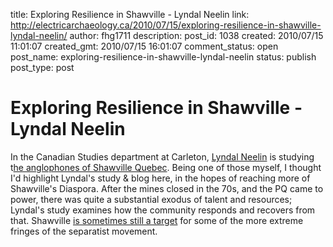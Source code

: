 title: Exploring Resilience in Shawville - Lyndal Neelin
link: http://electricarchaeology.ca/2010/07/15/exploring-resilience-in-shawville-lyndal-neelin/
author: fhg1711
description: 
post_id: 1038
created: 2010/07/15 11:01:07
created_gmt: 2010/07/15 16:01:07
comment_status: open
post_name: exploring-resilience-in-shawville-lyndal-neelin
status: publish
post_type: post

# Exploring Resilience in Shawville - Lyndal Neelin

In the Canadian Studies department at Carleton, [Lyndal Neelin](http://www.blogger.com/profile/05993063875079794404) is studying t[he anglophones of Shawville Quebec](http://shawvillestudy.blogspot.com/). Being one of those myself, I thought I'd highlight Lyndal's study & blog here, in the hopes of reaching more of Shawville's Diaspora. After the mines closed in the 70s, and the PQ came to power, there was quite a substantial exodus of talent and resources; Lyndal's study examines how the community responds and recovers from that. Shawville [is sometimes still a target](http://news.google.com/archivesearch?q=shawville+flq&ie=UTF-8&oe=UTF-8&btnG=Search+Archives) for some of the more extreme fringes of the separatist movement.